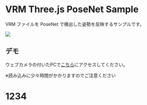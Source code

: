 ﻿# VRM Three.js PoseNet Sample

VRM ファイルを PoseNet で検出した姿勢を反映するサンプルです。

<img src="https://raw.githubusercontent.com/t-takasaka/vrm-three-posenet/master/demo.gif">

## デモ

ウェブカメラの付いたPCで[こちら](https://t-takasaka.github.io/vrm-three-posenet/)にアクセスしてください。

※読み込みに少々時間がかかりますのでご注意ください
# 1234
